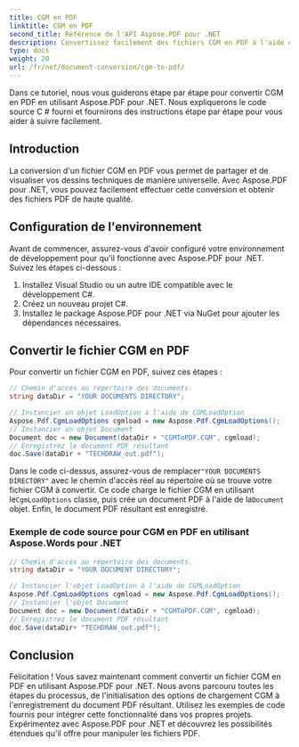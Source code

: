 ```yaml
---
title: CGM en PDF
linktitle: CGM en PDF
second_title: Référence de l'API Aspose.PDF pour .NET
description: Convertissez facilement des fichiers CGM en PDF à l'aide d'Aspose.PDF pour .NET.
type: docs
weight: 20
url: /fr/net/document-conversion/cgm-to-pdf/
---
```


Dans ce tutoriel, nous vous guiderons étape par étape pour convertir CGM en PDF en utilisant Aspose.PDF pour .NET. Nous expliquerons le code source C # fourni et fournirons des instructions étape par étape pour vous aider à suivre facilement.

## Introduction

La conversion d'un fichier CGM en PDF vous permet de partager et de visualiser vos dessins techniques de manière universelle. Avec Aspose.PDF pour .NET, vous pouvez facilement effectuer cette conversion et obtenir des fichiers PDF de haute qualité.

## Configuration de l'environnement

Avant de commencer, assurez-vous d'avoir configuré votre environnement de développement pour qu'il fonctionne avec Aspose.PDF pour .NET. Suivez les étapes ci-dessous :

1. Installez Visual Studio ou un autre IDE compatible avec le développement C#.
2. Créez un nouveau projet C#.
3. Installez le package Aspose.PDF pour .NET via NuGet pour ajouter les dépendances nécessaires.

## Convertir le fichier CGM en PDF

Pour convertir un fichier CGM en PDF, suivez ces étapes :

```csharp
// Chemin d'accès au répertoire des documents.
string dataDir = "YOUR DOCUMENTS DIRECTORY";

// Instancier un objet LoadOption à l'aide de CGMLoadOption
Aspose.Pdf.CgmLoadOptions cgmload = new Aspose.Pdf.CgmLoadOptions();
// Instancier un objet Document
Document doc = new Document(dataDir + "CGMToPDF.CGM", cgmload);
// Enregistrez le document PDF résultant
doc.Save(dataDir + "TECHDRAW_out.pdf");
```

 Dans le code ci-dessus, assurez-vous de remplacer`"YOUR DOCUMENTS DIRECTORY"` avec le chemin d'accès réel au répertoire où se trouve votre fichier CGM à convertir. Ce code charge le fichier CGM en utilisant le`CgmLoadOptions` classe, puis crée un document PDF à l'aide de la`Document` objet. Enfin, le document PDF résultant est enregistré.

### Exemple de code source pour CGM en PDF en utilisant Aspose.Words pour .NET

```csharp
// Chemin d'accès au répertoire des documents.
string dataDir = "YOUR DOCUMENT DIRECTORY";

// Instancier l'objet LoadOption à l'aide de CGMLoadOption
Aspose.Pdf.CgmLoadOptions cgmload = new Aspose.Pdf.CgmLoadOptions();
// Instancier l'objet Document
Document doc = new Document(dataDir + "CGMToPDF.CGM", cgmload);
// Enregistrez le document PDF résultant
doc.Save(dataDir+ "TECHDRAW_out.pdf");
```

## Conclusion

Félicitation ! Vous savez maintenant comment convertir un fichier CGM en PDF en utilisant Aspose.PDF pour .NET. Nous avons parcouru toutes les étapes du processus, de l'initialisation des options de chargement CGM à l'enregistrement du document PDF résultant. Utilisez les exemples de code fournis pour intégrer cette fonctionnalité dans vos propres projets. Expérimentez avec Aspose.PDF pour .NET et découvrez les possibilités étendues qu'il offre pour manipuler les fichiers PDF.
